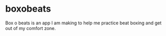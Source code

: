 # boxobeats

Box o beats is an app I am making to help me practice beat boxing and get out of my comfort zone.
